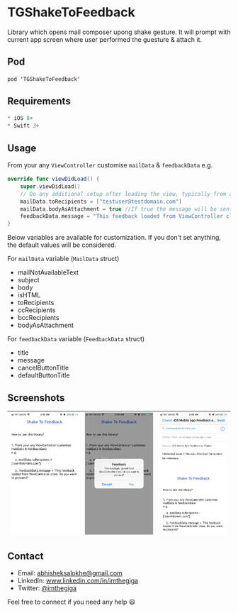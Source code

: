 # TGShakeToFeedback
Library which opens mail composer upong shake gesture. It will prompt with current app screen where user performed the guesture & attach it.


Pod
------
```swift
pod 'TGShakeToFeedback'
```

Requirements
------
```swift
* iOS 8+
* Swift 3+
```

Usage
------

From your any ```ViewController``` customise ```mailData``` &amp; ```feedbackData```
e.g.
```swift
override func viewDidLoad() {
    super.viewDidLoad()
    // Do any additional setup after loading the view, typically from a nib.
    mailData.toRecipients = ["testuser@testdomain.com"]
    mailData.bodyAsAttachment = true //If true the message will be sent as an attachment instead of an email body
    feedbackData.message = "This feedback loaded from ViewController class. Do you want to proceed?"
}
```

Below variables are available for customization. If you don't set anything, the default values will be considered.

For ```mailData``` variable (```MailData``` struct)
* mailNotAvailableText
* subject
* body
* isHTML
* toRecipients
* ccRecipients
* bccRecipients
* bodyAsAttachment


For ```feedbackData``` variable (```FeedbackData``` struct)
* title
* message
* cancelButtonTitle
* defaultButtonTitle


Screenshots
------
|![1](https://github.com/imthegiga/TGShakeToFeedback/blob/master/Screenshots/1.PNG)|![2](https://github.com/imthegiga/TGShakeToFeedback/blob/master/Screenshots/2.PNG)|![3](https://github.com/imthegiga/TGShakeToFeedback/blob/master/Screenshots/3.PNG)|
|:---:|:---:|:---:|


Contact
------
* Email: abhisheksalokhe@gmail.com
* LinkedIn: www.linkedin.com/in/imthegiga
* Twitter: [@imthegiga](https://twitter.com/imthegiga)

Feel free to connect if you need any help :smiley:
